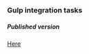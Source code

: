 ### Gulp integration tasks

##### Published version

[Here](https://www.npmjs.com/package/gulp-integration-tasks)